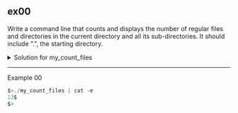 ## ex00

Write a command line that counts and displays the number of regular files and directories in the current directory and all its sub-directories. It should include ".", the starting directory.

<details>
  <summary>Solution for my_count_files</summary>

```bash
find . -type f -o -type d | grep -v './\.' | wc -l
```

find .: Starts the search from the current directory.
-type f -o -type d: Filters the search to find either regular files (-type f) or directories (-type d).
| grep -v './\.': Pipes the output of find to grep to filter out entries that match the pattern ./. (which refers to the current directory).
| wc -l: Pipes the filtered output to wc (word count) with the -l flag, which counts the number of lines.

</details>

---

Example 00

```c
$>./my_count_files | cat -e
13$
$>
```
